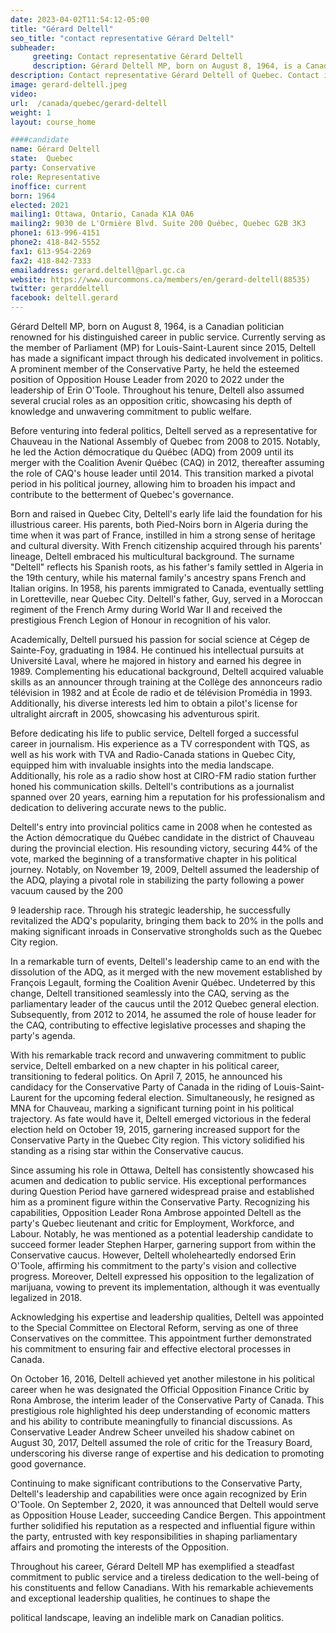 ```yaml
---
date: 2023-04-02T11:54:12-05:00
title: "Gérard Deltell"
seo_title: "contact representative Gérard Deltell"
subheader:
     greeting: Contact representative Gérard Deltell
     description: Gérard Deltell MP, born on August 8, 1964, is a Canadian politician renowned for his distinguished career in public service.
description: Contact representative Gérard Deltell of Quebec. Contact information for Gérard Deltell includes email address, phone number, and mailing address.
image: gerard-deltell.jpeg
video:
url:  /canada/quebec/gerard-deltell
weight: 1
layout: course_home

####candidate
name: Gérard Deltell
state:	Quebec
party: Conservative
role: Representative
inoffice: current
born: 1964
elected: 2021
mailing1: Ottawa, Ontario, Canada K1A 0A6
mailing2: 9030 de L'Ormière Blvd. Suite 200 Québec, Quebec G2B 3K3
phone1: 613-996-4151
phone2: 418-842-5552
fax1: 613-954-2269
fax2: 418-842-7333
emailaddress: gerard.deltell@parl.gc.ca
website: https://www.ourcommons.ca/members/en/gerard-deltell(88535)
twitter: gerarddeltell
facebook: deltell.gerard
---
```


Gérard Deltell MP, born on August 8, 1964, is a Canadian politician renowned for his distinguished career in public service. Currently serving as the member of Parliament (MP) for Louis-Saint-Laurent since 2015, Deltell has made a significant impact through his dedicated involvement in politics. A prominent member of the Conservative Party, he held the esteemed position of Opposition House Leader from 2020 to 2022 under the leadership of Erin O'Toole. Throughout his tenure, Deltell also assumed several crucial roles as an opposition critic, showcasing his depth of knowledge and unwavering commitment to public welfare.

Before venturing into federal politics, Deltell served as a representative for Chauveau in the National Assembly of Quebec from 2008 to 2015. Notably, he led the Action démocratique du Québec (ADQ) from 2009 until its merger with the Coalition Avenir Québec (CAQ) in 2012, thereafter assuming the role of CAQ's house leader until 2014. This transition marked a pivotal period in his political journey, allowing him to broaden his impact and contribute to the betterment of Quebec's governance.

Born and raised in Quebec City, Deltell's early life laid the foundation for his illustrious career. His parents, both Pied-Noirs born in Algeria during the time when it was part of France, instilled in him a strong sense of heritage and cultural diversity. With French citizenship acquired through his parents' lineage, Deltell embraced his multicultural background. The surname "Deltell" reflects his Spanish roots, as his father's family settled in Algeria in the 19th century, while his maternal family's ancestry spans French and Italian origins. In 1958, his parents immigrated to Canada, eventually settling in Loretteville, near Quebec City. Deltell's father, Guy, served in a Moroccan regiment of the French Army during World War II and received the prestigious French Legion of Honour in recognition of his valor.

Academically, Deltell pursued his passion for social science at Cégep de Sainte-Foy, graduating in 1984. He continued his intellectual pursuits at Université Laval, where he majored in history and earned his degree in 1989. Complementing his educational background, Deltell acquired valuable skills as an announcer through training at the Collège des annonceurs radio télévision in 1982 and at École de radio et de télévision Promédia in 1993. Additionally, his diverse interests led him to obtain a pilot's license for ultralight aircraft in 2005, showcasing his adventurous spirit.

Before dedicating his life to public service, Deltell forged a successful career in journalism. His experience as a TV correspondent with TQS, as well as his work with TVA and Radio-Canada stations in Quebec City, equipped him with invaluable insights into the media landscape. Additionally, his role as a radio show host at CIRO-FM radio station further honed his communication skills. Deltell's contributions as a journalist spanned over 20 years, earning him a reputation for his professionalism and dedication to delivering accurate news to the public.

Deltell's entry into provincial politics came in 2008 when he contested as the Action démocratique du Québec candidate in the district of Chauveau during the provincial election. His resounding victory, securing 44% of the vote, marked the beginning of a transformative chapter in his political journey. Notably, on November 19, 2009, Deltell assumed the leadership of the ADQ, playing a pivotal role in stabilizing the party following a power vacuum caused by the 200

9 leadership race. Through his strategic leadership, he successfully revitalized the ADQ's popularity, bringing them back to 20% in the polls and making significant inroads in Conservative strongholds such as the Quebec City region.

In a remarkable turn of events, Deltell's leadership came to an end with the dissolution of the ADQ, as it merged with the new movement established by François Legault, forming the Coalition Avenir Québec. Undeterred by this change, Deltell transitioned seamlessly into the CAQ, serving as the parliamentary leader of the caucus until the 2012 Quebec general election. Subsequently, from 2012 to 2014, he assumed the role of house leader for the CAQ, contributing to effective legislative processes and shaping the party's agenda.

With his remarkable track record and unwavering commitment to public service, Deltell embarked on a new chapter in his political career, transitioning to federal politics. On April 7, 2015, he announced his candidacy for the Conservative Party of Canada in the riding of Louis-Saint-Laurent for the upcoming federal election. Simultaneously, he resigned as MNA for Chauveau, marking a significant turning point in his political trajectory. As fate would have it, Deltell emerged victorious in the federal election held on October 19, 2015, garnering increased support for the Conservative Party in the Quebec City region. This victory solidified his standing as a rising star within the Conservative caucus.

Since assuming his role in Ottawa, Deltell has consistently showcased his acumen and dedication to public service. His exceptional performances during Question Period have garnered widespread praise and established him as a prominent figure within the Conservative Party. Recognizing his capabilities, Opposition Leader Rona Ambrose appointed Deltell as the party's Quebec lieutenant and critic for Employment, Workforce, and Labour. Notably, he was mentioned as a potential leadership candidate to succeed former leader Stephen Harper, garnering support from within the Conservative caucus. However, Deltell wholeheartedly endorsed Erin O'Toole, affirming his commitment to the party's vision and collective progress. Moreover, Deltell expressed his opposition to the legalization of marijuana, vowing to prevent its implementation, although it was eventually legalized in 2018.

Acknowledging his expertise and leadership qualities, Deltell was appointed to the Special Committee on Electoral Reform, serving as one of three Conservatives on the committee. This appointment further demonstrated his commitment to ensuring fair and effective electoral processes in Canada.

On October 16, 2016, Deltell achieved yet another milestone in his political career when he was designated the Official Opposition Finance Critic by Rona Ambrose, the interim leader of the Conservative Party of Canada. This prestigious role highlighted his deep understanding of economic matters and his ability to contribute meaningfully to financial discussions. As Conservative Leader Andrew Scheer unveiled his shadow cabinet on August 30, 2017, Deltell assumed the role of critic for the Treasury Board, underscoring his diverse range of expertise and his dedication to promoting good governance.

Continuing to make significant contributions to the Conservative Party, Deltell's leadership and capabilities were once again recognized by Erin O'Toole. On September 2, 2020, it was announced that Deltell would serve as Opposition House Leader, succeeding Candice Bergen. This appointment further solidified his reputation as a respected and influential figure within the party, entrusted with key responsibilities in shaping parliamentary affairs and promoting the interests of the Opposition.

Throughout his career, Gérard Deltell MP has exemplified a steadfast commitment to public service and a tireless dedication to the well-being of his constituents and fellow Canadians. With his remarkable achievements and exceptional leadership qualities, he continues to shape the

 political landscape, leaving an indelible mark on Canadian politics.
